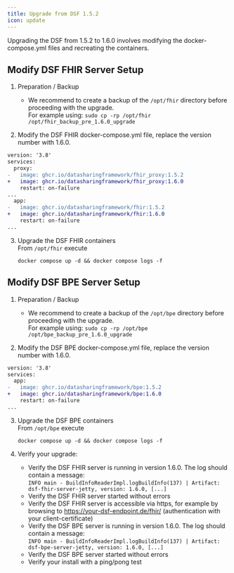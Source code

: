 ```yaml
---
title: Upgrade from DSF 1.5.2
icon: update
---
```


Upgrading the DSF from 1.5.2 to 1.6.0 involves modifying the docker-compose.yml files and recreating the containers.



## Modify DSF FHIR Server Setup
1. Preparation / Backup
    * We recommend to create a backup of the `/opt/fhir` directory before proceeding with the upgrade.  
    For example using: `sudo cp -rp /opt/fhir /opt/fhir_backup_pre_1.6.0_upgrade`

2. Modify the DSF FHIR docker-compose.yml file, replace the version number with 1.6.0.
```diff
version: '3.8'
services:
  proxy:
-   image: ghcr.io/datasharingframework/fhir_proxy:1.5.2
+   image: ghcr.io/datasharingframework/fhir_proxy:1.6.0
    restart: on-failure
...
  app:
-   image: ghcr.io/datasharingframework/fhir:1.5.2
+   image: ghcr.io/datasharingframework/fhir:1.6.0
    restart: on-failure
...
```

3. Upgrade the DSF FHIR containers  
    From `/opt/fhir` execute  
    ```
    docker compose up -d && docker compose logs -f
    ```

## Modify DSF BPE Server Setup
1. Preparation / Backup
    * We recommend to create a backup of the `/opt/bpe` directory before proceeding with the upgrade.  
    For example using: `sudo cp -rp /opt/bpe /opt/bpe_backup_pre_1.6.0_upgrade`

2. Modify the DSF BPE docker-compose.yml file, replace the version number with 1.6.0.
```diff
version: '3.8'
services:
  app:
-   image: ghcr.io/datasharingframework/bpe:1.5.2
+   image: ghcr.io/datasharingframework/bpe:1.6.0
    restart: on-failure
...
```

3. Upgrade the DSF BPE containers  
    From `/opt/bpe` execute  
    ```
    docker compose up -d && docker compose logs -f
    ```

4. Verify your upgrade:
    * Verify the DSF FHIR server is running in version 1.6.0. The log should contain a message:  
        `INFO main - BuildInfoReaderImpl.logBuildInfo(137) | Artifact: dsf-fhir-server-jetty, version: 1.6.0, [...]`
    * Verify the DSF FHIR server started without errors
    * Verify the DSF FHIR server is accessible via https, for example by browsing to https://your-dsf-endpoint.de/fhir/ (authentication with your client-certificate)
    * Verify the DSF BPE server is running in version 1.6.0. The log should contain a message:  
        `INFO main - BuildInfoReaderImpl.logBuildInfo(137) | Artifact: dsf-bpe-server-jetty, version: 1.6.0, [...]`
    * Verify the DSF BPE server started without errors
    * Verify your install with a ping/pong test  
